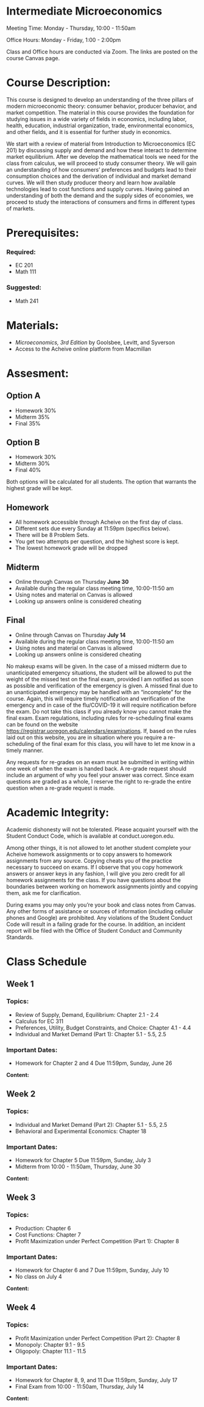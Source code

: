 # Intermediate Microeconomics

Meeting Time: Monday - Thursday, 10:00 - 11:50am

Office Hours: Monday - Friday, 1:00 - 2:00pm

Class and Office hours are conducted via Zoom. The links are posted on the course Canvas page.

# Course Description: 
  
This course is designed to develop an understanding of the three pillars of  modern microeconomic theory: consumer behavior, producer behavior, and market competition. The material in this course provides the foundation for studying issues in a wide variety of fields in economics, including labor, health, education, industrial organization, trade, environmental economics, and other fields, and it is essential for further study in economics. 

We start with a review of material from Introduction to Microeconomics (EC 201) by discussing supply and demand and how these interact to determine market equilibrium. After we develop the mathematical tools we need for the class from calculus, we will proceed to study consumer theory. We will gain an understanding of how consumers’ preferences and budgets lead to their consumption choices and the derivation of individual and market demand curves. We will then study producer theory and learn how available technologies lead to cost functions and supply curves. Having gained an understanding of both the demand and the supply sides of economies, we proceed to study the interactions of consumers and firms in different types of markets. 

# Prerequisites:

### Required:
  - EC 201
  - Math 111
### Suggested:
  - Math 241

# Materials:

  - *Microeconomics, 3rd Edition* by Goolsbee, Levitt, and Syverson
  - Access to the Acheive online platform from Macmillan

# Assesment: 

## Option A
- Homework 30%
- Midterm 35%
- Final 35%

## Option B 
- Homework 30%
- Midterm 30%
- Final 40%


Both options will be calculated for all students. The option that warrants the highest grade will be kept. 

  ## Homework 
    
   - All homework accessible through Acheive on the first day of class.
   - Different sets due every Sunday at 11:59pm (specifics below).
   - There will be 8 Problem Sets.
   - You get two attempts per question, and the highest score is kept.
   - The lowest homework grade will be dropped
  
  ## Midterm 
  
  - Online through Canvas on Thursday **June 30**
  - Available during the regular class meeting time, 10:00-11:50 am
  - Using notes and material on Canvas is allowed
  - Looking up answers online is considered cheating
  
  ## Final 
  
  - Online through Canvas on Thursday **July 14**
  - Available during the regular class meeting time, 10:00-11:50 am
  - Using notes and material on Canvas is allowed
  - Looking up answers online is considered cheating
    
No makeup exams will be given. In the case of a missed midterm due to unanticipated emergency situations, the student will be allowed to put the weight of the missed test on the final exam, provided I am notified as soon as possible and verification of the emergency is given. A missed final due to an unanticipated emergency may be handled with an “incomplete” for the course.  Again, this will require timely notification and verification of the emergency and in case of the flu/COVID-19 it will require notification before the exam. Do not take this class if you already know you cannot make the final exam. Exam regulations, including rules for re-scheduling final exams can be found on the website https://registrar.uoregon.edu/calendars/examinations. If, based on the rules laid out on this website, you are in situation where you require a re-scheduling of the final exam for this class, you will have to let me know in a timely manner.

Any requests for re-grades on an exam must be submitted in writing within one week of when the exam is handed back. A re-grade request should include an argument of why you feel your answer was correct. Since exam questions are graded as a whole, I reserve the right to re-grade the entire question when a re-grade request is made.

# Academic Integrity:

Academic dishonesty will not be tolerated. Please acquaint yourself with the Student Conduct Code, which is available at conduct.uoregon.edu. 

Among other things, it is not allowed to let another student complete your Acheive homework assignments or to copy answers to homework assignments from any source. Copying cheats you of the practice necessary to succeed on exams. If I observe that you copy homework answers or answer keys in any fashion, I will give you zero credit for all homework assignments for the class. If you have questions about the boundaries between working on homework assignments jointly and copying them, ask me for clarification.

During exams you may only you’re your book and class notes from Canvas. Any other forms of assistance or sources of information (including cellular phones and Google) are prohibited. Any violations of the Student Conduct Code will result in a failing grade for the course. In addition, an incident report will be filed with the Office of Student Conduct and Community Standards. 


# Class Schedule

## Week 1

### Topics:
  - Review of Supply, Demand, Equilibrium: Chapter 2.1 - 2.4
  - Calculus for EC 311
  - Preferences, Utility, Budget Constraints, and Choice: Chapter 4.1 - 4.4
  - Individual and Market Demand (Part 1): Chapter 5.1 - 5.5, 2.5

### Important Dates: 
  - Homework for Chapter 2 and 4 Due 11:59pm, Sunday, June 26
    
 **Content:**

## Week 2

### Topics:
  - Individual and Market Demand (Part 2): Chapter 5.1 - 5.5, 2.5
  - Behavioral and Experimental Economics: Chapter 18

### Important Dates: 
  - Homework for Chapter 5 Due 11:59pm, Sunday, July 3
  - Midterm from 10:00 - 11:50am, Thursday, June 30
    
 **Content:**

## Week 3

### Topics:
  - Production: Chapter 6
  - Cost Functions: Chapter 7
  - Profit Maximization under Perfect Competition (Part 1): Chapter 8

### Important Dates: 
  - Homework for Chapter 6 and 7 Due 11:59pm, Sunday, July 10
  - No class on July 4
    
 **Content:**

## Week 4

### Topics:
  - Profit Maximization under Perfect Competition (Part 2): Chapter 8
  - Monopoly: Chapter 9.1 - 9.5
  - Oligopoly: Chapter 11.1 - 11.5

### Important Dates: 
  - Homework for Chapter 8, 9, and 11 Due 11:59pm, Sunday, July 17
  - Final Exam from 10:00 - 11:50am, Thursday, July 14
    
 **Content:**


 
